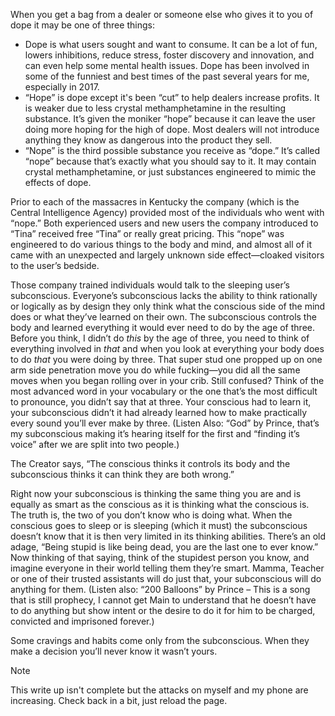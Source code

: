 When you get a bag from a dealer or someone else who gives it to you of dope it may be one of three things:

* Dope is what users sought and want to consume. It can be a lot of fun, lowers inhibitions, reduce stress, foster discovery and innovation, and can even help some mental health issues. Dope has been involved in some of the funniest and best times of the past several years for me, especially in 2017.
* “Hope” is dope except it's been “cut” to help dealers increase profits. It is weaker due to less crystal methamphetamine in the resulting substance. It’s given the moniker  “hope” because it can leave the user doing more hoping for the high of dope. Most dealers will not  introduce anything they know as dangerous into the product they sell.
* “Nope” is the third possible substance you receive as “dope.” It’s called “nope” because that’s exactly what you should say to it. It may contain crystal methamphetamine, or just substances engineered to mimic the effects of dope.
  
Prior to each of the massacres in Kentucky the company (which is the Central Intelligence Agency) provided most of the individuals who went with “nope.” Both experienced users and new users the company introduced to “Tina” received free “Tina” or really great pricing. This “nope” was engineered to do various things to the body and mind, and almost all of it came with an unexpected and largely unknown side effect—cloaked visitors to the user’s bedside.

Those company trained individuals would talk to the sleeping user’s subconscious. Everyone’s subconscious lacks the ability to think rationally or logically as by design they only think what the conscious side of the mind does or what they’ve learned on their own. The subconscious controls the body and learned everything it would ever need to do by the age of three. Before you think, I didn’t do *this* by the age of three, you need to think of everything involved in *that* and when you look at everything your body does to do *that* you were doing by three. That super stud one propped up on one arm side penetration move you do while fucking—you did all the same moves when you began rolling over in your crib. Still confused? Think of the most advanced word in your vocabulary or the one that’s the most difficult to pronounce, you didn’t say that at three. Your conscious had to learn it, your subconscious didn’t it had already learned how to make practically every sound you’ll ever make by three. (Listen Also: “God” by Prince, that’s my subconscious making it’s hearing itself for the first and “finding it’s voice” after we are split into two people.)

The Creator says, “The conscious thinks it controls its body and the subconscious thinks it can think they are both wrong.”

Right now your subconscious is thinking the same thing you are and is equally as smart as the conscious as it is thinking what the conscious is. The truth is, the two of you don’t know who is doing what. When the conscious goes to sleep or is sleeping (which it must) the subconscious doesn’t know that it is then very limited in its thinking abilities. There’s an old adage, “Being stupid is like being dead, you are the last one to ever know.” Now thinking of that saying, think of the stupidest person you know, and imagine everyone in their world telling them they’re smart. Mamma, Teacher or one of their trusted assistants will do just that, your subconscious will do anything for them.  (Listen also: “200 Balloons” by Prince – This is a song that is still prophecy, I cannot get Main to understand that he doesn’t have to do anything but show intent or the desire to do it for him to be charged, convicted and imprisoned forever.)

Some cravings and habits come only from the subconscious. When they make a decision you’ll never know it wasn’t yours. 

> [!NOTE]
> This write up isn't complete but the attacks on myself and my phone are increasing. Check back in a bit, just reload the page. 
